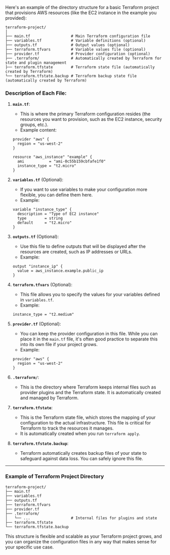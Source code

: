 Here's an example of the directory structure for a basic Terraform project that provisions AWS resources (like the EC2 instance in the example you provided):

```plaintext
terraform-project/
│
├── main.tf                  # Main Terraform configuration file
├── variables.tf             # Variable definitions (optional)
├── outputs.tf               # Output values (optional)
├── terraform.tfvars         # Variable values file (optional)
├── provider.tf              # Provider configuration (optional)
├── .terraform/              # Automatically created by Terraform for state and plugin management
├── terraform.tfstate        # Terraform state file (automatically created by Terraform)
└── terraform.tfstate.backup # Terraform backup state file (automatically created by Terraform)
```

### Description of Each File:

1. **`main.tf`**:
   - This is where the primary Terraform configuration resides (the resources you want to provision, such as the EC2 instance, security groups, etc.).
   - Example content:
   ```hcl
   provider "aws" {
     region = "us-west-2"
   }

   resource "aws_instance" "example" {
     ami           = "ami-0c55b159cbfafe1f0"
     instance_type = "t2.micro"
   }
   ```

2. **`variables.tf`** (Optional):
   - If you want to use variables to make your configuration more flexible, you can define them here.
   - Example:
   ```hcl
   variable "instance_type" {
     description = "Type of EC2 instance"
     type        = string
     default     = "t2.micro"
   }
   ```

3. **`outputs.tf`** (Optional):
   - Use this file to define outputs that will be displayed after the resources are created, such as IP addresses or URLs.
   - Example:
   ```hcl
   output "instance_ip" {
     value = aws_instance.example.public_ip
   }
   ```

4. **`terraform.tfvars`** (Optional):
   - This file allows you to specify the values for your variables defined in `variables.tf`.
   - Example:
   ```hcl
   instance_type = "t2.medium"
   ```

5. **`provider.tf`** (Optional):
   - You can keep the provider configuration in this file. While you can place it in the `main.tf` file, it's often good practice to separate this into its own file if your project grows.
   - Example:
   ```hcl
   provider "aws" {
     region = "us-west-2"
   }
   ```

6. **`.terraform/`**:
   - This is the directory where Terraform keeps internal files such as provider plugins and the Terraform state. It is automatically created and managed by Terraform.

7. **`terraform.tfstate`**:
   - This is the Terraform state file, which stores the mapping of your configuration to the actual infrastructure. This file is critical for Terraform to track the resources it manages.
   - It is automatically created when you run `terraform apply`.

8. **`terraform.tfstate.backup`**:
   - Terraform automatically creates backup files of your state to safeguard against data loss. You can safely ignore this file.

---

### Example of Terraform Project Directory

```plaintext
terraform-project/
├── main.tf
├── variables.tf
├── outputs.tf
├── terraform.tfvars
├── provider.tf
├── .terraform/
│   └── ...                  # Internal files for plugins and state
├── terraform.tfstate
└── terraform.tfstate.backup
```

This structure is flexible and scalable as your Terraform project grows, and you can organize the configuration files in any way that makes sense for your specific use case.
